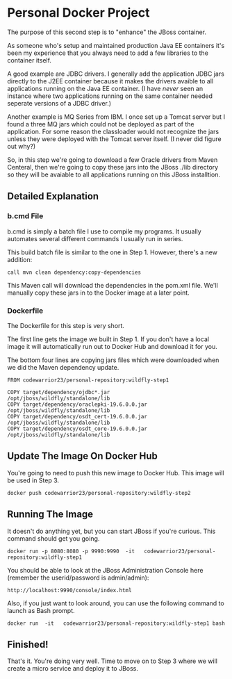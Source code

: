 # Personal Docker Project

The purpose of this second step is to "enhance" the JBoss container.

As someone who's setup and maintained production Java EE containers it's been my experience that you always need to add a few libraries to the container itself.

A good example are JDBC drivers.  I generally add the application JDBC jars directly to the J2EE container because it makes the drivers avaible to all applications running on the Java EE container.  (I have *never* seen an instance where two applications running on the same container needed seperate versions of a JDBC driver.)

Another example is MQ Series from IBM.  I once set up a Tomcat server but I found a three MQ jars which could not be deployed as part of the application.  For some reason the classloader would not recognize the jars unless they were deployed with the Tomcat server itself.  (I never did figure out why?)

So, in this step we're going to download a few Oracle drivers from Maven Centeral, then we're going to copy these jars into the JBoss ./lib directory so they will be avaiable to all applications running on this JBoss installtion.

## Detailed Explanation


###  b.cmd File
b.cmd is simply a batch file I use to compile my programs.  It usually automates several different commands I usually run in series.  

This build batch file is similar to the one in Step 1.  However, there's a new addition:

```text
call mvn clean dependency:copy-dependencies
```

This Maven call will download the dependencies in the pom.xml file.  We'll manually copy these jars in to the Docker image at a later point.


###  Dockerfile
The Dockerfile for this step is very short.

The first line gets the image we built in Step 1.  If you don't have a local image it will automatically run out to Docker Hub and download it for you.

The bottom four lines are copying jars files which were downloaded when we did the Maven dependency update.

```text
FROM codewarrior23/personal-repository:wildfly-step1

COPY target/dependency/ojdbc*.jar              /opt/jboss/wildfly/standalone/lib
COPY target/dependency/oraclepki-19.6.0.0.jar  /opt/jboss/wildfly/standalone/lib
COPY target/dependency/osdt_cert-19.6.0.0.jar  /opt/jboss/wildfly/standalone/lib
COPY target/dependency/osdt_core-19.6.0.0.jar  /opt/jboss/wildfly/standalone/lib
```

## Update The Image On Docker Hub
You're going to need to push this new image to Docker Hub.  This image will be used in Step 3.

```text
docker push codewarrior23/personal-repository:wildfly-step2
```

## Running The Image
It doesn't do anything yet, but you can start JBoss if you're curious.  This command should get you going.

```text
docker run -p 8080:8080 -p 9990:9990  -it   codewarrior23/personal-repository:wildfly-step1
```

You should be able to look at the JBoss Administration Console here (remember the userid/password is admin/admin):

```text
http://localhost:9990/console/index.html
```

Also, if you just want to look around, you can use the following command to launch
as Bash prompt.  

```text
docker run  -it   codewarrior23/personal-repository:wildfly-step1 bash
```

## Finished!
That's it.  You're doing very well.  Time to move on to Step 3 where we will create
a micro service and deploy it to JBoss.
